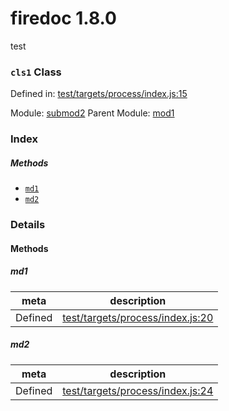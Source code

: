 
# firedoc 1.8.0

test

### `cls1` Class


Defined in: [test/targets/process/index.js:15](../files/test/targets/process/index.js.js)

Module: [submod2](../modules/submod2.md)
Parent Module: [mod1](../modules/mod1.md)






### Index



##### Methods

  - [`md1`](#method-md1) 
  - [`md2`](#method-md2) 





### Details




<!-- Method Block -->
#### Methods


##### md1



| meta | description |
|------|-------------|
| Defined | [test/targets/process/index.js:20](../files/test_targets_process_index.js.md#l20) |



##### md2



| meta | description |
|------|-------------|
| Defined | [test/targets/process/index.js:24](../files/test_targets_process_index.js.md#l24) |




